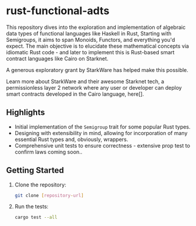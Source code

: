 # rust-functional-adts

This repository dives into the exploration and implementation of algebraic data types of functional languages like Haskell in Rust,  Starting with Semigroups, it aims to span Monoids, Functors, and everything you'd expect. The main objective is to elucidate these mathematical concepts via idiomatic Rust code - and later to implement this is Rust-based smart contract languages like Cairo on Starknet. 

A generous exploratory grant by StarkWare has helped make this possible.

Learn more about StarkWare and their awesome Starknet tech, a permissionless layer 2 network where any user or developer can deploy smart contracts developed in the Cairo language, here[].

## Highlights

- Initial implementation of the `Semigroup` trait for some popular Rust types.
- Designing with extensibility in mind, allowing for incorporation of many essential Rust types and, obviously, wrappers.
- Comprehensive unit tests to ensure correctness - extensive prop test to confirm laws coming soon..

## Getting Started

1. Clone the repository:
   ```bash
   git clone [repository-url]

2. Run the tests:
   ```bash
   cargo test --all